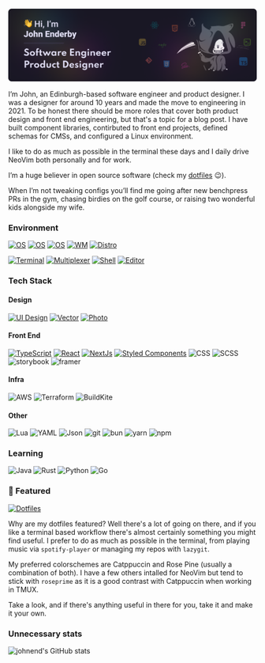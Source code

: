 ![Profile Header](./assets/github-header.png)

<!--
**johnend/johnend** is a ✨ _special_ ✨ repository because its `README.md` (this file) appears on your GitHub profile.
-->

I’m John, an Edinburgh-based software engineer and product designer. I was a designer for around 10 years and made the move to engineering in 2021. To be honest there should be more roles that cover both product design and front end engineering, but that's a topic for a blog post. I have built component libraries, contirbuted to front end projects, defined schemas for CMSs, and configured a Linux environment.

I like to do as much as possible in the terminal these days and I daily drive NeoVim both personally and for work.

I’m a huge believer in open source software (check my [dotfiles](https://github.com/johnend/dots) 😉).

When I’m not tweaking configs you’ll find me going after new benchpress PRs in the gym, chasing birdies on the golf course, or raising two wonderful kids alongside my wife.

### Environment

[![OS](https://img.shields.io/badge/OS-macOS-000000?logo=apple&logoColor=white)](https://en.wikipedia.org/wiki/MacOS)
[![OS](https://img.shields.io/badge/macOS%20WM-Aerospace-000000?logo=apple&logoColor=white)](https://nikitabobko.github.io/AeroSpace/guide)
[![OS](https://img.shields.io/badge/OS-Linux-fcc624?logo=linux&logoColor=white)](https://en.wikipedia.org/wiki/Linux)
[![WM](https://img.shields.io/badge/Linux%20Wm-Sway-68751c?logo=sway&logoColor=white)](https://swaywm.org)
[![Distro](https://img.shields.io/badge/Distro-EndeavourOS-6e1ebf?logo=endeavouros&logoColor=white)](https://endeavouros.com)

[![Terminal](https://img.shields.io/badge/Terminal-Ghostty-blue?logo=ghostery&logoColor=white)](https://ghostty.org/)
[![Multiplexer](https://img.shields.io/badge/Multiplexer-TMUX-1bb91f?logo=tmux&logoColor=white)](https://ghostty.org/)
[![Shell](https://img.shields.io/badge/Shell-Zsh-f15a24?logoColor=white)](https://zsh.org/)
[![Editor](https://img.shields.io/badge/Editor-NeoVim-00195174?logo=neovim&logoColor=white)](https://neovim.io/)

### Tech Stack

#### Design

[![UI Design](https://img.shields.io/badge/UI-Figma-f24e1e?logo=figma&logoColor=white)](https://neovim.io/)
[![Vector](https://img.shields.io/badge/Vector-Affinity%20Designer-124881?logo=affinitydesigner&logoColor=white)](https://neovim.io/)
[![Photo](https://img.shields.io/badge/Photo-Affinity%20Photo-4e3188?logo=affinityphoto&logoColor=white)](https://neovim.io/)

#### Front End

[![TypeScript](https://img.shields.io/badge/Typescript-719af4?logo=typescript&logoColor=white)](https://www.typescriptlang.org/)
[![React](https://img.shields.io/badge/React-139fcd?logo=react&logoColor=white)](https://react.dev/)
[![NextJs](https://img.shields.io/badge/NextJs-000?logo=next.js&logoColor=white)](https://nextjs.org/)
[![Styled Components](https://img.shields.io/badge/Styled%20Components-bf4f74?logo=styled-components&logoColor=white)](https://styled-components.com/)
![CSS](https://img.shields.io/badge/CSS-333?logo=css&logoColor=white)
![SCSS](https://img.shields.io/badge/SCSS-bf4080?logo=sass&logoColor=white)
![storybook](https://img.shields.io/badge/Storybook-ff4785?logo=storybook&logoColor=white)
![framer](https://img.shields.io/badge/Framer-0055ff?logo=framer&logoColor=white)

#### Infra

![AWS](https://img.shields.io/badge/AWS-ec7211?logo=amazon-web-services&logoColor=white)
![Terraform](https://img.shields.io/badge/Terraform-7b42bc?logo=terraform&logoColor=white)
![BuildKite](https://img.shields.io/badge/BuildKite-14cc80?logo=buildkite&logoColor=white)

#### Other

![Lua](https://img.shields.io/badge/Lua-000080?logo=lua&logoColor=white)
![YAML](https://img.shields.io/badge/YAML-cb171e?logo=yaml&logoColor=white)
![Json](https://img.shields.io/badge/Json-000000?logo=json&logoColor=white)
![git](https://img.shields.io/badge/Git-f05032?logo=git&logoColor=white)
![bun](https://img.shields.io/badge/Bun-000000?logo=bun&logoColor=white)
![yarn](https://img.shields.io/badge/yarn-2c8ebb?logo=yarn&logoColor=white)
![npm](https://img.shields.io/badge/npm-cb3837?logo=npm&logoColor=white)

### Learning

![Java](https://img.shields.io/badge/Java-3a75b0?logo=openjdk&logoColor=white)
![Rust](https://img.shields.io/badge/Rust-000?logo=rust&logoColor=white)
![Python](https://img.shields.io/badge/Python-3776ab?logo=python&logoColor=white)
![Go](https://img.shields.io/badge/Go-00add8?logo=go&logoColor=white)

### 🚀 Featured

[![Dotfiles](https://github-readme-stats.vercel.app/api/pin/?username=johnend&repo=dots&theme=rose_pine)](https://github.com/johnend/dots)

Why are my dotfiles featured? Well there's a lot of going on there, and if you like a terminal based workflow there's almost certainly something you might find useful. I prefer to do as much as possible in the terminal, from playing music via `spotify-player` or managing my repos with `lazygit`.

My preferred colorschemes are Catppuccin and Rose Pine (usually a combination of both). I have a few others intalled for NeoVim but tend to stick with `roseprime` as it is a good contrast with Catppuccin when working in TMUX.

Take a look, and if there's anything useful in there for you, take it and make it your own.

### Unnecessary stats

![johnend's GitHub stats](https://github-readme-stats.vercel.app/api?username=johnend&show_icons=true&theme=rose_pine&rank_icon=github)
